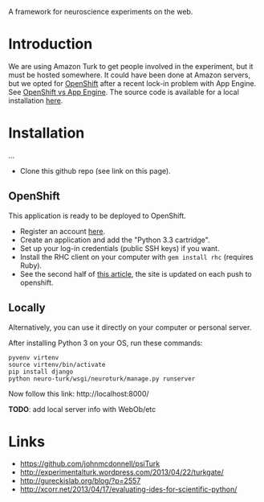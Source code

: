 A framework for neuroscience experiments on the web.

# Introduction

We are using Amazon Turk to get people involved in the experiment, but it must be hosted somewhere. It could have been done at Amazon servers, but we opted for [OpenShift](https://www.openshift.com/) after a recent lock-in problem with App Engine. See [OpenShift vs App Engine](http://blog.yeradis.com/2012/11/hello-red-hat-openshift-bye-bye-google.html). The source code is available for a local installation [here](http://openshift.github.io/).

# Installation

...

- Clone this github repo (see link on this page).

## OpenShift

This application is ready to be deployed to OpenShift.

- Register an account [here](https://www.openshift.com/).
- Create an application and add the "Python 3.3 cartridge".
- Set up your log-in credentials (public SSH keys) if you want.
- Install the RHC client on your computer with `gem install rhc` (requires Ruby).
- See the second half of [this article](https://www.openshift.com/blogs/look-ma-no-hands-developing-for-the-cloud-in-the-cloud-with-cloud9-ide), the site is updated on each push to openshift.

## Locally

Alternatively, you can use it directly on your computer or personal server.

After installing Python 3 on your OS, run these commands:

```
pyvenv virtenv
source virtenv/bin/activate
pip install django
python neuro-turk/wsgi/neuroturk/manage.py runserver
```

Now follow this link: http://localhost:8000/

**TODO**: add local server info with WebOb/etc

# Links

- https://github.com/johnmcdonnell/psiTurk
- http://experimentalturk.wordpress.com/2013/04/22/turkgate/
- http://gureckislab.org/blog/?p=2557
- http://xcorr.net/2013/04/17/evaluating-ides-for-scientific-python/
